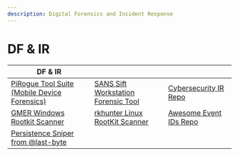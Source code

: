 ```yaml
---
description: Digital Forensics and Incident Response
---
```


# DF & IR



| DF & IR                                                                              |                                                                                       |                                                                                          |
| ------------------------------------------------------------------------------------ | ------------------------------------------------------------------------------------- | ---------------------------------------------------------------------------------------- |
| [PiRogue Tool Suite (Mobile Device Forensics)](https://github.com/PiRogueToolSuite)  | [SANS Sift Workstation Forensic Tool](https://www.sans.org/tools/sift-workstation/)   | [Cybersecurity IR Repo](https://github.com/paulveillard/cybersecurity-incident-response) |
| [GMER Windows Rootkit Scanner](http://www.gmer.net/#files)                           | [rkhunter Linux RootKit Scanner](https://salsa.debian.org/pkg-security-team/rkhunter) | [Awesome Event IDs Repo](https://github.com/stuhli/awesome-event-ids)                    |
| [Persistence Sniper from @last-byte](https://github.com/last-byte/PersistenceSniper) |                                                                                       |                                                                                          |
